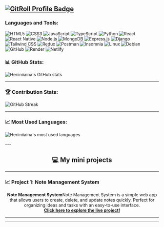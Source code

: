 <!--<h1 align="center">Hi 👋, I'm Heriniaina</h1>

<p align="center">
  I am a JavaScript developer specializing in the MERN stack, building robust and modern web applications.
</p>

- 🌱 I’m currently learning **React and TypeScript and Python**.
-->
<a href="https://gitroll.io/profile/u4dNIQ47pZRVYDuimdWfkLsVGYbj2" target="_blank"><img src="https://gitroll.io/api/badges/profiles/v1/u4dNIQ47pZRVYDuimdWfkLsVGYbj2" alt="GitRoll Profile Badge"/></a>
---


<h3 align="left">Languages and Tools:</h3>

![HTML5](https://img.shields.io/badge/HTML5-%23E34F26.svg?style=for-the-badge&logo=html5&logoColor=white)
![CSS3](https://img.shields.io/badge/CSS3-%231572B6.svg?style=for-the-badge&logo=css3&logoColor=white)
![JavaScript](https://img.shields.io/badge/JavaScript-%23F7DF1E.svg?style=for-the-badge&logo=javascript&logoColor=black)
![TypeScript](https://img.shields.io/badge/TypeScript-%231572B6.svg?style=for-the-badge&logo=typescript&logoColor=white)
![Python](https://img.shields.io/badge/Python-%231572B6.svg?style=for-the-badge&logo=python&logoColor=white)
![React](https://img.shields.io/badge/React-%2361DAFB.svg?style=for-the-badge&logo=react&logoColor=black)
![React Native](https://img.shields.io/badge/React_Native-%2320232a.svg?style=for-the-badge&logo=react&logoColor=%2361DAFB)
![Node.js](https://img.shields.io/badge/Node.js-%23339933.svg?style=for-the-badge&logo=node.js&logoColor=white)
![MongoDB](https://img.shields.io/badge/MongoDB-%2347A248.svg?style=for-the-badge&logo=mongodb&logoColor=white)
![Express.js](https://img.shields.io/badge/Express.js-%23000000.svg?style=for-the-badge&logo=express&logoColor=white)
![Django](https://img.shields.io/badge/Django-%231572B6.svg?style=for-the-badge&logo=django&logoColor=white)
![Tailwind CSS](https://img.shields.io/badge/TailwindCSS-%2338B2AC.svg?style=for-the-badge&logo=tailwind-css&logoColor=white)
![Redux](https://img.shields.io/badge/redux-764ABC?style=for-the-badge&logo=redux&logoColor=white)
![Postman](https://img.shields.io/badge/Postman-%23FF6C37.svg?style=for-the-badge&logo=postman&logoColor=white)
![Insomnia](https://img.shields.io/badge/-Insomnia-5849BE?style=for-the-badge&logo=insomnia&logoColor=white)
![Linux](https://img.shields.io/badge/Linux-%23121011.svg?style=for-the-badge&logo=linux&logoColor=white)
![Debian](https://img.shields.io/badge/debian-red?style=for-the-badge&logo=debian&logoColor=orange&color=darkred)
![GitHub](https://img.shields.io/badge/GitHub-%23121011.svg?style=for-the-badge&logo=github&logoColor=white)
![Render](https://img.shields.io/badge/Render-%23121011.svg?style=for-the-badge&logo=render&logoColor=white)
![Netlify](https://img.shields.io/badge/Netlify-%23121011.svg?style=for-the-badge&logo=netlify&logoColor=white)


<h3 align="left">📊 GitHub Stats:</h3>

<p align="left">
  <img align="center" src="https://github-readme-stats.vercel.app/api?username=Heriiniiaina&show_icons=true&locale=en" alt="Heriiniiaina's GitHub stats" />
</p>

---

<h3 align="left">🏆 Contribution Stats:</h3>

<p align="left">
  <img align="center" src="https://github-readme-streak-stats.herokuapp.com/?user=Heriiniiaina&count_private=true&include_all_commits=true" alt="GitHub Streak" />
</p>


---

<h3 align="left">📈 Most Used Languages:</h3>
<p align="left">
  <img align="center" src="https://api.githubtrends.io/user/svg/Heriiniiaina/langs?time_range=all_time&include_private=true&compact=true" alt="Heriiniiaina's most used languages" />
  <!-- <img align="center" src="./top-langs.svg" alt="Heriiniiaina's most used languages" /> -->
</p>
<!--
<p align="left">
    <img align="center" src="https://api.githubtrends.io/user/svg/Heriiniiaina/langs?time_range=all_time&include_private=true" alt="Heriiniiaina's most used languages" />
 <img align="center" src="https://api.githubtrends.io/user/svg/Heriiniiaina/langs?time_range=all_time&include_private=true&compact=true" alt="Heriiniiaina's most used languages" />
 ![Top Langs](https://github-readme-stats.vercel.app/api/top-langs/?username=Heriiniiaina&langs_count=8)
</p>
-->
<!--
![Langages les plus utilisés](https://api.githubtrends.io/user/svg/Heriiniiaina/langs?time_range=all_time&include_private=true)
-->
---

<h2 align="center">💻 My mini projects</h2>

---

<h3 align="left">📈 Project 1: Note Management System</h3>



<p align="center">
  <strong>Note Management System</strong>Note Management System is a simple web app that allows users to create, delete, and update notes quickly. Perfect for organizing ideas and tasks with an easy-to-use interface. <br>

  <a href="https://notesmemos.netlify.app/" target="_blank">
    <strong>Click here to explore the live project!</strong>
  </a>
</p>

---

<!--
<h3 align="left">Connect with me:</h3>
<p align="left">
  <a href="https://web.facebook.com/profile.php?id=100010172414862" target="_blank">
    <img align="center" src="https://cdn.jsdelivr.net/npm/simple-icons@v3/icons/facebook.svg" alt="Facebook" height="30" width="40" />
  </a>
</p>
-->
---
